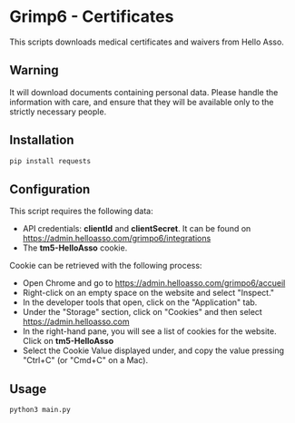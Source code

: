 # Grimp6 - Certificates

This scripts downloads medical certificates and waivers from Hello Asso.

## Warning

It will download documents containing personal data.
Please handle the information with care, and ensure that they will be available only to the strictly necessary people.

## Installation

```bash
pip install requests
```

## Configuration

This script requires the following data:
- API credentials: **clientId** and **clientSecret**. It can be found on https://admin.helloasso.com/grimpo6/integrations
- The **tm5-HelloAsso** cookie.

Cookie can be retrieved with the following process:
- Open Chrome and go to https://admin.helloasso.com/grimpo6/accueil
- Right-click on an empty space on the website and select "Inspect."
- In the developer tools that open, click on the "Application" tab.
- Under the "Storage" section, click on "Cookies" and then select https://admin.helloasso.com
- In the right-hand pane, you will see a list of cookies for the website. Click on **tm5-HelloAsso**
- Select the Cookie Value displayed under, and copy the value pressing "Ctrl+C" (or "Cmd+C" on a Mac).

## Usage

```bash
python3 main.py
```

